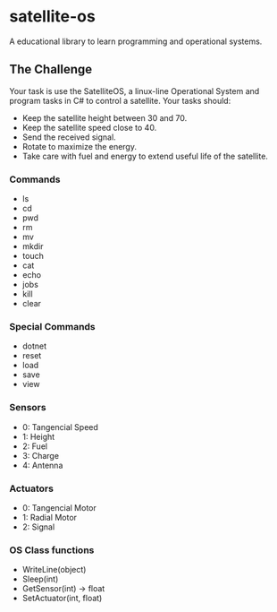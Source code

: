 # satellite-os
A educational library to learn programming and operational systems.

## The Challenge

Your task is use the SatelliteOS, a linux-line Operational System and program tasks in C# to control a satellite. Your tasks should:

- Keep the satellite height between 30 and 70.
- Keep the satellite speed close to 40.
- Send the received signal.
- Rotate to maximize the energy.
- Take care with fuel and energy to extend useful life of the satellite.

### Commands

- ls
- cd
- pwd
- rm
- mv
- mkdir
- touch
- cat
- echo
- jobs
- kill
- clear

### Special Commands

- dotnet
- reset
- load
- save
- view

### Sensors

- 0: Tangencial Speed
- 1: Height
- 2: Fuel
- 3: Charge
- 4: Antenna

### Actuators

- 0: Tangencial Motor
- 1: Radial Motor
- 2: Signal

### OS Class functions

- WriteLine(object)
- Sleep(int)
- GetSensor(int) -> float
- SetActuator(int, float)